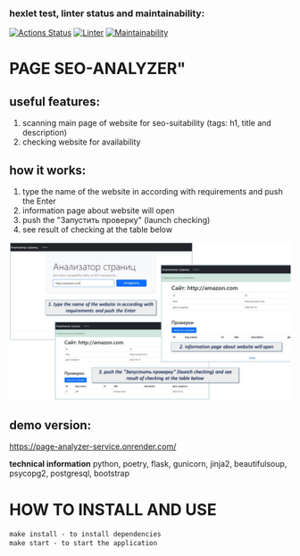 ### hexlet test, linter status and maintainability:
[![Actions Status](https://github.com/ConstableFraser/python-project-83/workflows/hexlet-check/badge.svg)](https://github.com/ConstableFraser/python-project-83/actions)
[![Linter](https://github.com/ConstableFraser/python-project-83/actions/workflows/Linter.yml/badge.svg)](https://github.com/ConstableFraser/python-project-83/actions/workflows/Linter.yml)
[![Maintainability](https://api.codeclimate.com/v1/badges/02d7cf3a054818153080/maintainability)](https://codeclimate.com/github/ConstableFraser/python-project-83/maintainability)

# PAGE SEO-ANALYZER"
## useful features:
1. scanning main page of website for seo-suitability (tags: h1, title and description)
2. checking website for availability

## how it works:
1. type the name of the website in according with requirements and push the Enter
2. information page about website will open
3. push the "Запустить проверку" (launch checking)
4. see result of checking at the table below

![Guide](res/Page_analyzer.jpg)

## demo version:
https://page-analyzer-service.onrender.com/


**technical information**
python, poetry, flask, gunicorn, jinja2, beautifulsoup, psycopg2, postgresql, bootstrap


# HOW TO INSTALL AND USE

```
make install - to install dependencies
make start - to start the application
```
